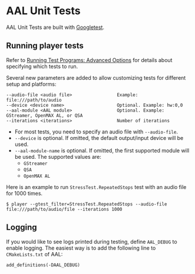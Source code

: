 # AAL Unit Tests

AAL Unit Tests are built with [Googletest](https://github.com/google/googletest).

## Running player tests

Refer to [Running Test Programs: Advanced Options](https://github.com/google/googletest/blob/master/googletest/docs/advanced.md#running-test-programs-advanced-options) for details about specifying which tests to run.

Several new parameters are added to allow customizing tests for different setup and platforms:

    --audio-file <audio file>                 Example: file:///path/to/audio
    --device <device name>                    Optional. Example: hw:0,0
    --aal-module <AAL module>                 Optional. Example: GStreamer, OpenMAX AL, or QSA
    --iterations <iterations>                 Number of iterations

- For most tests, you need to specify an audio file with `--audio-file`.
- `--device` is optional. If omitted, the default output/input device will be used.
- `--aal-module-name` is optional. If omitted, the first supported module will be used. The supported values are:
    - `GStreamer`
    - `QSA`
    - `OpenMAX AL`  

Here is an example to run `StressTest.RepeatedStops` test with an audio file for 1000 times.

```
$ player --gtest_filter=StressTest.RepeatedStops --audio-file file:///path/to/audio/file --iterations 1000
```

## Logging

If you would like to see logs printed during testing, define `AAL_DEBUG` to enable logging. The easiest way is to add the following line to `CMakeLists.txt` of AAL: 

```
add_definitions(-DAAL_DEBUG)
```
